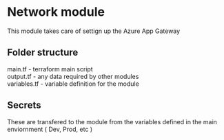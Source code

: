 # Network module

This module takes care of settign up the Azure App Gateway 

## Folder structure

main.tf - terraform main script <br />
output.tf - any data required by other modules <br />
variables.tf - variable definition for the module <br />

## Secrets

These are transfered to the module from the variables defined in the main enviornment ( Dev, Prod, etc )